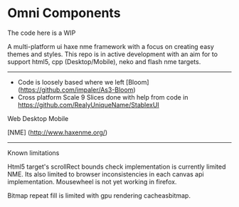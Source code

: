 Omni Components
=============

The code here is a WIP


A multi-platform ui haxe nme framework with a focus on creating easy themes and styles. 
This repo is in active development with an aim for to support html5, cpp (Desktop/Mobile), neko and flash nme targets.

------------

- Code is loosely based where we left [Bloom] (https://github.com/impaler/As3-Bloom)
- Cross platform Scale 9 Slices done with help from code in https://github.com/RealyUniqueName/StablexUI

Web
Desktop
Mobile

[NME] (http://www.haxenme.org/)





------------

Known limitations

Html5 target's scrollRect bounds check implementation is currently limited NME. Its also limited to browser 
inconsistencies in each canvas api implementation. Mousewheel is not yet working in firefox.

Bitmap repeat fill is limited with gpu rendering cacheasbitmap.
